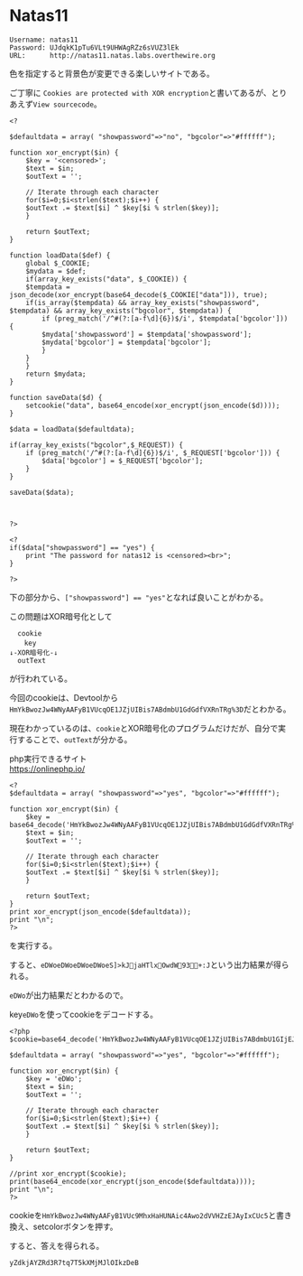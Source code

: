 # Natas11
```
Username: natas11
Password: UJdqkK1pTu6VLt9UHWAgRZz6sVUZ3lEk
URL:      http://natas11.natas.labs.overthewire.org
```

色を指定すると背景色が変更できる楽しいサイトである。  

ご丁寧に
`Cookies are protected with XOR encryption`と書いてあるが、とりあえず`View sourcecode`。  
```
<?

$defaultdata = array( "showpassword"=>"no", "bgcolor"=>"#ffffff");

function xor_encrypt($in) {
    $key = '<censored>';
    $text = $in;
    $outText = '';

    // Iterate through each character
    for($i=0;$i<strlen($text);$i++) {
    $outText .= $text[$i] ^ $key[$i % strlen($key)];
    }

    return $outText;
}

function loadData($def) {
    global $_COOKIE;
    $mydata = $def;
    if(array_key_exists("data", $_COOKIE)) {
    $tempdata = json_decode(xor_encrypt(base64_decode($_COOKIE["data"])), true);
    if(is_array($tempdata) && array_key_exists("showpassword", $tempdata) && array_key_exists("bgcolor", $tempdata)) {
        if (preg_match('/^#(?:[a-f\d]{6})$/i', $tempdata['bgcolor'])) {
        $mydata['showpassword'] = $tempdata['showpassword'];
        $mydata['bgcolor'] = $tempdata['bgcolor'];
        }
    }
    }
    return $mydata;
}

function saveData($d) {
    setcookie("data", base64_encode(xor_encrypt(json_encode($d))));
}

$data = loadData($defaultdata);

if(array_key_exists("bgcolor",$_REQUEST)) {
    if (preg_match('/^#(?:[a-f\d]{6})$/i', $_REQUEST['bgcolor'])) {
        $data['bgcolor'] = $_REQUEST['bgcolor'];
    }
}

saveData($data);



?>
```
```
<?
if($data["showpassword"] == "yes") {
    print "The password for natas12 is <censored><br>";
}

?>
```
下の部分から、`["showpassword"] == "yes"`となれば良いことがわかる。


この問題はXOR暗号化として
```
  cookie
　  key
↓-XOR暗号化-↓
  outText
```
が行われている。


今回のcookieは、Devtoolから`HmYkBwozJw4WNyAAFyB1VUcqOE1JZjUIBis7ABdmbU1GdGdfVXRnTRg%3D`だとわかる。

現在わかっているのは、`cookie`とXOR暗号化のプログラムだけだが、自分で実行することで、`outText`が分かる。  

php実行できるサイト  
https://onlinephp.io/  

```
<?
$defaultdata = array( "showpassword"=>"yes", "bgcolor"=>"#ffffff");

function xor_encrypt($in) {
    $key = base64_decode('HmYkBwozJw4WNyAAFyB1VUcqOE1JZjUIBis7ABdmbU1GdGdfVXRnTRg%3D');
    $text = $in;
    $outText = '';

    // Iterate through each character
    for($i=0;$i<strlen($text);$i++) {
    $outText .= $text[$i] ^ $key[$i % strlen($key)];
    }

    return $outText;
}
print xor_encrypt(json_encode($defaultdata));
print "\n";
?>
```
を実行する。

すると、`eDWoeDWoeDWoeDWoeS]>kJjaHTlxOwdW93+:J`という出力結果が得られる。  
<!-- ここにeDWoとわかる理由を入れる -->
`eDWo`が出力結果だとわかるので。

key`eDWo`を使ってcookieをデコードする。
```
<?php
$cookie=base64_decode('HmYkBwozJw4WNyAAFyB1VUcqOE1JZjUIBis7ABdmbU1GIjEJAyIxTRg%3D');

$defaultdata = array( "showpassword"=>"yes", "bgcolor"=>"#ffffff");

function xor_encrypt($in) {
    $key = 'eDWo';
    $text = $in;
    $outText = '';

    // Iterate through each character
    for($i=0;$i<strlen($text);$i++) {
    $outText .= $text[$i] ^ $key[$i % strlen($key)];
    }

    return $outText;
}

//print xor_encrypt($cookie);
print(base64_encode(xor_encrypt(json_encode($defaultdata))));
print "\n";
?>
```

cookieを`HmYkBwozJw4WNyAAFyB1VUc9MhxHaHUNAic4Awo2dVVHZzEJAyIxCUc5`と書き換え、setcolorボタンを押す。  

すると、答えを得られる。

```
yZdkjAYZRd3R7tq7T5kXMjMJlOIkzDeB
```